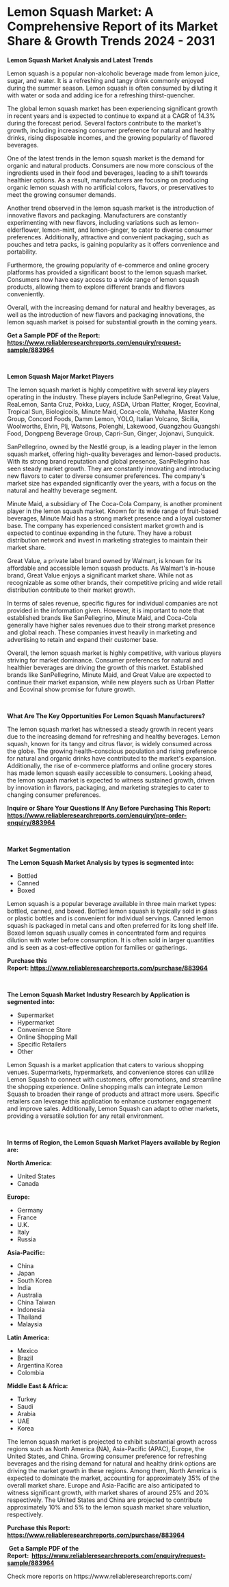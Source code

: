 <p><h1>Lemon Squash Market: A Comprehensive Report of its Market Share & Growth Trends 2024 - 2031</h1></p><p><strong>Lemon Squash Market Analysis and Latest Trends</strong></p>
<p><p>Lemon squash is a popular non-alcoholic beverage made from lemon juice, sugar, and water. It is a refreshing and tangy drink commonly enjoyed during the summer season. Lemon squash is often consumed by diluting it with water or soda and adding ice for a refreshing thirst-quencher.</p><p>The global lemon squash market has been experiencing significant growth in recent years and is expected to continue to expand at a CAGR of 14.3% during the forecast period. Several factors contribute to the market's growth, including increasing consumer preference for natural and healthy drinks, rising disposable incomes, and the growing popularity of flavored beverages.</p><p>One of the latest trends in the lemon squash market is the demand for organic and natural products. Consumers are now more conscious of the ingredients used in their food and beverages, leading to a shift towards healthier options. As a result, manufacturers are focusing on producing organic lemon squash with no artificial colors, flavors, or preservatives to meet the growing consumer demands.</p><p>Another trend observed in the lemon squash market is the introduction of innovative flavors and packaging. Manufacturers are constantly experimenting with new flavors, including variations such as lemon-elderflower, lemon-mint, and lemon-ginger, to cater to diverse consumer preferences. Additionally, attractive and convenient packaging, such as pouches and tetra packs, is gaining popularity as it offers convenience and portability.</p><p>Furthermore, the growing popularity of e-commerce and online grocery platforms has provided a significant boost to the lemon squash market. Consumers now have easy access to a wide range of lemon squash products, allowing them to explore different brands and flavors conveniently.</p><p>Overall, with the increasing demand for natural and healthy beverages, as well as the introduction of new flavors and packaging innovations, the lemon squash market is poised for substantial growth in the coming years.</p></p>
<p><strong>Get a Sample PDF of the Report:&nbsp; <a href="https://www.reliableresearchreports.com/enquiry/request-sample/883964">https://www.reliableresearchreports.com/enquiry/request-sample/883964</a></strong></p>
<p>&nbsp;</p>
<p><strong>Lemon Squash Major Market Players</strong></p>
<p><p>The lemon squash market is highly competitive with several key players operating in the industry. These players include SanPellegrino, Great Value, ReaLemon, Santa Cruz, Pokka, Lucy, ASDA, Urban Platter, Kroger, Ecovinal, Tropical Sun, Biologicoils, Minute Maid, Coca-cola, Wahaha, Master Kong Group, Concord Foods, Damm Lemon, YOLO, Italian Volcano, Sicilia, Woolworths, Elvin, Plj, Watsons, Polenghi, Lakewood, Guangzhou Guangshi Food, Dongpeng Beverage Group, Capri-Sun, Ginger, Jojonavi, Sunquick.</p><p>SanPellegrino, owned by the Nestlé group, is a leading player in the lemon squash market, offering high-quality beverages and lemon-based products. With its strong brand reputation and global presence, SanPellegrino has seen steady market growth. They are constantly innovating and introducing new flavors to cater to diverse consumer preferences. The company's market size has expanded significantly over the years, with a focus on the natural and healthy beverage segment.</p><p>Minute Maid, a subsidiary of The Coca-Cola Company, is another prominent player in the lemon squash market. Known for its wide range of fruit-based beverages, Minute Maid has a strong market presence and a loyal customer base. The company has experienced consistent market growth and is expected to continue expanding in the future. They have a robust distribution network and invest in marketing strategies to maintain their market share.</p><p>Great Value, a private label brand owned by Walmart, is known for its affordable and accessible lemon squash products. As Walmart's in-house brand, Great Value enjoys a significant market share. While not as recognizable as some other brands, their competitive pricing and wide retail distribution contribute to their market growth.</p><p>In terms of sales revenue, specific figures for individual companies are not provided in the information given. However, it is important to note that established brands like SanPellegrino, Minute Maid, and Coca-Cola generally have higher sales revenues due to their strong market presence and global reach. These companies invest heavily in marketing and advertising to retain and expand their customer base.</p><p>Overall, the lemon squash market is highly competitive, with various players striving for market dominance. Consumer preferences for natural and healthier beverages are driving the growth of this market. Established brands like SanPellegrino, Minute Maid, and Great Value are expected to continue their market expansion, while new players such as Urban Platter and Ecovinal show promise for future growth.</p></p>
<p>&nbsp;</p>
<p><strong>What Are The Key Opportunities For Lemon Squash Manufacturers?</strong></p>
<p><p>The lemon squash market has witnessed a steady growth in recent years due to the increasing demand for refreshing and healthy beverages. Lemon squash, known for its tangy and citrus flavor, is widely consumed across the globe. The growing health-conscious population and rising preference for natural and organic drinks have contributed to the market's expansion. Additionally, the rise of e-commerce platforms and online grocery stores has made lemon squash easily accessible to consumers. Looking ahead, the lemon squash market is expected to witness sustained growth, driven by innovation in flavors, packaging, and marketing strategies to cater to changing consumer preferences.</p></p>
<p><strong>Inquire or Share Your Questions If Any Before Purchasing This Report: <a href="https://www.reliableresearchreports.com/enquiry/pre-order-enquiry/883964">https://www.reliableresearchreports.com/enquiry/pre-order-enquiry/883964</a></strong></p>
<p>&nbsp;</p>
<p><strong>Market Segmentation</strong></p>
<p><strong>The Lemon Squash Market Analysis by types is segmented into:</strong></p>
<p><ul><li>Bottled</li><li>Canned</li><li>Boxed</li></ul></p>
<p><p>Lemon squash is a popular beverage available in three main market types: bottled, canned, and boxed. Bottled lemon squash is typically sold in glass or plastic bottles and is convenient for individual servings. Canned lemon squash is packaged in metal cans and often preferred for its long shelf life. Boxed lemon squash usually comes in concentrated form and requires dilution with water before consumption. It is often sold in larger quantities and is seen as a cost-effective option for families or gatherings.</p></p>
<p><strong>Purchase this Report:&nbsp;<a href="https://www.reliableresearchreports.com/purchase/883964">https://www.reliableresearchreports.com/purchase/883964</a></strong></p>
<p>&nbsp;</p>
<p><strong>The Lemon Squash Market Industry Research by Application is segmented into:</strong></p>
<p><ul><li>Supermarket</li><li>Hypermarket</li><li>Convenience Store</li><li>Online Shopping Mall</li><li>Specific Retailers</li><li>Other</li></ul></p>
<p><p>Lemon Squash is a market application that caters to various shopping venues. Supermarkets, hypermarkets, and convenience stores can utilize Lemon Squash to connect with customers, offer promotions, and streamline the shopping experience. Online shopping malls can integrate Lemon Squash to broaden their range of products and attract more users. Specific retailers can leverage this application to enhance customer engagement and improve sales. Additionally, Lemon Squash can adapt to other markets, providing a versatile solution for any retail environment.</p></p>
<p>&nbsp;</p>
<p><strong>In terms of Region, the Lemon Squash Market Players available by Region are:</strong></p>
<p>
    <p> <strong> North America: </strong>
        <ul>
            <li>United States</li>
            <li>Canada</li>
        </ul>
        </p> 
    <p> <strong> Europe: </strong>
        <ul>
            <li>Germany</li>
            <li>France</li>
            <li>U.K.</li>
            <li>Italy</li>
            <li>Russia</li>
        </ul>
        </p> 
    <p> <strong> Asia-Pacific: </strong>
        <ul>
            <li>China</li>
            <li>Japan</li>
            <li>South Korea</li>
            <li>India</li>
            <li>Australia</li>
            <li>China Taiwan</li>
            <li>Indonesia</li>
            <li>Thailand</li>
            <li>Malaysia</li>
        </ul>
        </p> 
    <p> <strong> Latin America: </strong>
        <ul>
            <li>Mexico</li>
            <li>Brazil</li>
            <li>Argentina Korea</li>
            <li>Colombia</li>
        </ul>
        </p> 
    <p> <strong> Middle East & Africa: </strong>
        <ul>
            <li>Turkey</li>
            <li>Saudi</li>
            <li>Arabia</li>
            <li>UAE</li>
            <li>Korea</li>
        </ul>
    </p>
    </p>
<p><p>The lemon squash market is projected to exhibit substantial growth across regions such as North America (NA), Asia-Pacific (APAC), Europe, the United States, and China. Growing consumer preference for refreshing beverages and the rising demand for natural and healthy drink options are driving the market growth in these regions. Among them, North America is expected to dominate the market, accounting for approximately 35% of the overall market share. Europe and Asia-Pacific are also anticipated to witness significant growth, with market shares of around 25% and 20% respectively. The United States and China are projected to contribute approximately 10% and 5% to the lemon squash market share valuation, respectively.</p></p>
<p><strong>Purchase this Report: <a href="https://www.reliableresearchreports.com/purchase/883964">https://www.reliableresearchreports.com/purchase/883964</a></strong></p>
<p>&nbsp;<strong>Get a Sample PDF of the Report:&nbsp;&nbsp;<a href="https://www.reliableresearchreports.com/enquiry/request-sample/883964">https://www.reliableresearchreports.com/enquiry/request-sample/883964</a></strong></p>
<p><strong></strong></p>
<p>Check more reports on https://www.reliableresearchreports.com/</p>